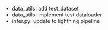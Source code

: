 - data_utils: add test_dataset
- data_utils: implement test dataloader
- infer.py: update to lightning pipeline
